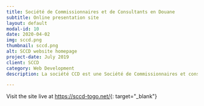 ```yaml
---
title: Société de Commissionnaires et de Consultants en Douane
subtitle: Online presentation site
layout: default
modal-id: 10
date: 2020-04-02
img: sccd.png
thumbnail: sccd.png
alt: SCCD website homepage
project-date: July 2019
client: SCCD
category: Web Development
description: La société CCD est une Société de Commissionnaires et consultants en douane. Elle regorge en son sein des professionnels du transit maritime, aérien et terrestre qui interviennent aussi bien à l’import qu’à l’export. Elle assure un service complet en procédure de dédouanement de marchandises, en transport-logistiques et multimodales avec des équipements de points adaptés à cet effet. Elle assure des prestations su mesure au Togo et à l’international spécialisée dans le transport maritime par groupage de marchandises en provenance de l’Asie, l’Europe ainsi que les provinces de l’Amérique du Nord et plus précisément le Togo et les pays desservis par le port Autonome de Lomé notamment les pays de l’hinterland.

---
```



Visit the site live at <https://sccd-togo.net/>{: target="_blank"}
